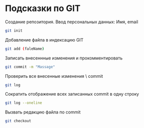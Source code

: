 # Подсказки по GIT

Создание репозитория. Ввод персональных данных: Имя, email
```sh
git init
```
Добавление файла в индексацию GIT
```sh
git add (faleName)
```
Записать внесеннные изменения и прокомментировать
```sh
git commit -m "Massage"
```
Проверить все внесенные изменения \ commit
```sh
git log 
```
Сократить отображение всех записанных commit в одну строку
```sh
git log --oneline
```
Вызвать редакцию файла по commit
```sh
git checkout
```
